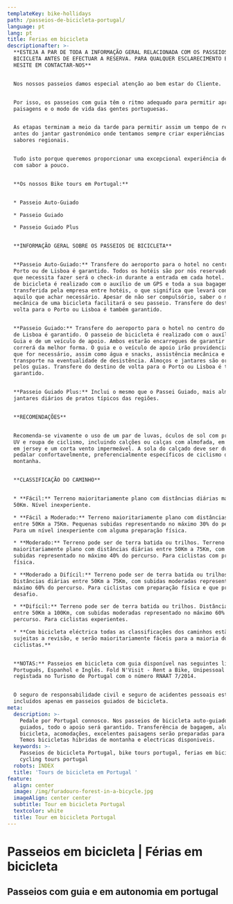 ```yaml
---
templateKey: bike-hollidays
path: /passeios-de-bicicleta-portugal/
language: pt
lang: pt
title: Ferias em bicicleta
descriptionafter: >-
  **ESTEJA A PAR DE TODA A INFORMAÇÃO GERAL RELACIONADA COM OS PASSEIOS EM
  BICICLETA ANTES DE EFECTUAR A RESERVA. PARA QUALQUER ESCLARECIMENTO EXTRA NÃO
  HESITE EM CONTACTAR-NOS**


  Nos nossos passeios damos especial atenção ao bem estar do Cliente.


  Por isso, os passeios com guia têm o ritmo adequado para permitir apreciar as
  paisagens e o modo de vida das gentes portuguesas.


  As etapas terminam a meio da tarde para permitir assim um tempo de relaxamento
  antes do jantar gastronómico onde tentamos sempre criar experiências com
  sabores regionais.


  Tudo isto porque queremos proporcionar uma excepcional experiência de aventura
  com sabor a pouco.


  **Os nossos Bike tours em Portugal:**


  * Passeio Auto-Guiado

  * Passeio Guiado

  * Passeio Guiado Plus


  **INFORMAÇÃO GERAL SOBRE OS PASSEIOS DE BICICLETA**


  **Passeio Auto-Guiado:** Transfere do aeroporto para o hotel no centro do
  Porto ou de Lisboa é garantido. Todos os hotéis são por nós reservados. Tudo o
  que necessita fazer será o check-in durante a entrada em cada hotel. O passeio
  de bicicleta é realizado com o auxílio de um GPS e toda a sua bagagem será
  transferida pela empresa entre hotéis, o que significa que levará consigo
  aquilo que achar necessário. Apesar de não ser compulsório, saber o mínimo de
  mecânica de uma bicicleta facilitará o seu passeio. Transfere do destino de
  volta para o Porto ou Lisboa é também garantido.


  **Passeio Guiado:** Transfere do aeroporto para o hotel no centro do Porto ou
  de Lisboa é garantido. O passeio de bicicleta é realizado com o auxílio de um
  Guia e de um veículo de apoio. Ambos estarão encarregues de garantir que tudo
  correrá da melhor forma. O guia e o veículo de apoio irão providenciar aquilo
  que for necessário, assim como água e snacks, assistência mecânica e
  transporte na eventualidade de desistência. Almoços e jantares são organizados
  pelos guias. Transfere do destino de volta para o Porto ou Lisboa é também
  garantido.


  **Passeio Guiado Plus:** Inclui o mesmo que o Passei Guiado, mais almoços e
  jantares diários de pratos típicos das regiões.


  **RECOMENDAÇÕES**


  Recomenda-se vivamente o uso de um par de luvas, óculos de sol com protecção
  UV e roupa de ciclismo, incluindo calções ou calças com almofada, em licra ou
  em jersey e um corta vento impermeável. A sola do calçado deve ser dura para
  pedalar confortavelmente, preferencialmente específicos de ciclismo de
  montanha.


  **CLASSIFICAÇÃO DO CAMINHO**


  * **Fácil:** Terreno maioritariamente plano com distâncias diárias máximas de
  50Km. Nível inexperiente.

  * **Fácil a Moderado:** Terreno maioritariamente plano com distâncias diárias
  entre 50Km a 75Km. Pequenas subidas representando no máximo 30% do percurso.
  Para um nível inexperiente com alguma preparação física.

  * **Moderado:** Terreno pode ser de terra batida ou trilhos. Terreno
  maioritariamente plano com distâncias diárias entre 50Km a 75Km, com algumas
  subidas representado no máximo 40% do percurso. Para ciclistas com preparação
  física.

  * **Moderado a Difícil:** Terreno pode ser de terra batida ou trilhos.
  Distâncias diárias entre 50Km a 75Km, com subidas moderadas representado no
  máximo 60% do percurso. Para ciclistas com preparação física e que procuram um
  desafio.

  * **Difícil:** Terreno pode ser de terra batida ou trilhos. Distâncias diárias
  entre 50Km a 100Km, com subidas moderadas representado no máximo 60% do
  percurso. Para ciclistas experientes.

  * **Com bicicleta eléctrica todas as classificações dos caminhos estão
  sujeitas a revisão, e serão maioritariamente fáceis para a maioria dos
  ciclistas.**


  **NOTAS:** Passeios em bicicleta com guia disponível nas seguintes línguas:
  Português, Espanhol e Inglês. Fold N'Visit - Rent a Bike, Unipessoal Lda está
  registada no Turismo de Portugal com o número RNAAT 7/2014.


  O seguro de responsabilidade civil e seguro de acidentes pessoais estão
  incluídos apenas em passeios guiados de bicicleta.
meta:
  description: >-
    Pedale por Portugal connosco. Nos passeios de bicicleta auto-guiados ou
    guiados, todo o apoio será garantido. Transferência de bagagem, aluguer de
    bicicleta, acomodações, excelentes paisagens serão preparadas para você.
    Temos bicicletas hibridas de montanha e electricas disponiveis.
  keywords: >-
    Passeios de bicicleta Portugal, bike tours portugal, ferias em bicicleta,
    cycling tours portugal
  robots: INDEX
  title: 'Tours de bicicleta em Portugal '
feature:
  align: center
  image: /img/furadouro-forest-in-a-bicycle.jpg
  imageAlign: center center
  subtitle: Tour em bicicleta Portugal
  textcolor: white
  title: Tour em bicicleta Portugal
---
```

# Passeios em bicicleta | Férias em bicicleta 

## Passeios com guia e em autonomia em portugal
